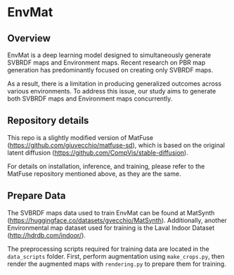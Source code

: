 # EnvMat

## Overview
EnvMat is a deep learning model designed to simultaneously generate SVBRDF maps and Environment maps. Recent research on PBR map generation has predominantly focused on creating only SVBRDF maps. 

As a result, there is a limitation in producing generalized outcomes across various environments. To address this issue, our study aims to generate both SVBRDF maps and Environment maps concurrently.


## Repository details
This repo is a slightly modified version of MatFuse (https://github.com/giuvecchio/matfuse-sd), which is based on the original latent diffusion (https://github.com/CompVis/stable-diffusion).

For details on installation, inference, and training, please refer to the MatFuse repository mentioned above, as they are the same.


## Prepare Data
The SVBRDF maps data used to train EnvMat can be found at MatSynth (https://huggingface.co/datasets/gvecchio/MatSynth). Additionally, another Environmental map dataset used for training is the Laval Indoor Dataset (http://hdrdb.com/indoor/).

The preprocessing scripts required for training data are located in the `data_scripts` folder. First, perform augmentation using `make_crops.py`, then render the augmented maps with `rendering.py` to prepare them for training.

